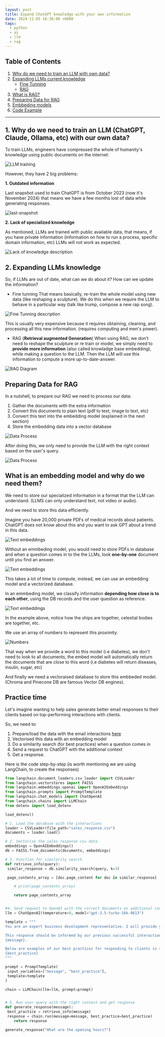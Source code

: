 ```yaml
---
layout: post
title: Expand ChatGPT knowledge with your own information
date: 2024-11-05 18:30:00 +0000
tags:
  - python
  - ai
  - llm
  - rag
---
```


## Table of Contents

1. [Why do we need to train an LLM with own data?](#why)
2. [Expanding LLMs current knowledge](#overview)
   - [Fine Tunning](#client-side)
   - [RAG](#server-side)
3. [What is RAG?](#frontend)
4. [Preparing Data for RAG](#backend)
5. [Embbeding models](#backend)
6. [Code Example]()

---

## 1. Why do we need to train an LLM (ChatGPT, Claude, Ollama, etc) with our own data?

To train LLMs, engineers have compressed the whole of humanity's knowledge using public documents on the internet:

![LLM training](https://emmanuelorozco.com/assets/blog/rag/llm-training.png)

However, they have 2 big problems:

**1. Outdated information**

Last snapshot used to train ChatGPT is from October 2023 (now it's November 2024) that means we have a few months lost of data while generating responses.

![last-snapshot](https://emmanuelorozco.com/assets/blog/rag/october-2023.png)

**2. Lack of specialized knowledge**

As mentioned, LLMs are trained with public available data, that means, if you have private information (information on how to run a process, specific domain information, etc) LLMs will not work as expected.

![Lack of knowledge description](https://emmanuelorozco.com/assets/blog/rag/emmanuel-orozco.png)

## 2. Expanding LLMs knowledge

So, if LLMs are out of date, what can we do about it? How can we update the information?

- Fine tunning
  That means basically, re-train the whole model using new data (like reshaping a sculpture). We do this when we require the LLM to behave in a particular way (talk like trump, compose a new rap song).

![Fine Tunning description](https://emmanuelorozco.com/assets/blog/rag/fine-tune.png)

This is usually very expensive because it requires obtaining, cleaning, and processing all this new information. (requires computing and men's power).

- RAG (**Retrieval augmented Generation**)
  When using RAG, we don't need to reshape the sculpture or re train or model, we simply need to **provide more information** (also called knowladge base embedding), while making a question to the LLM. Then the LLM will use this information to compute a more up-to-date-answer.

![RAG Diagram](https://emmanuelorozco.com/assets/blog/rag/rag.png)

## Preparing Data for RAG

In a nutshell, to prepare our RAG we need to process our data:

1. Gather the documents with the extra information
2. Convert this documents to plain text (pdf to text, image to text, etc)
3. Convert this text into the embedding model (explained in the next section)
4. Store the embedding data into a vector database

![Data Process](https://emmanuelorozco.com/assets/blog/rag/data-process.jpg)

After doing this, we only need to provide the LLM with the right context based on the user's query.

![Data Process](https://emmanuelorozco.com/assets/blog/rag/rag-module.png)

## What is an embedding model and why do we need them?

We need to store our specialized information in a format that the LLM can understand. (LLMS can only understand text, not video or audio).

And we need to store this data efficiently.

Imagine you have 20,000 private PDFs of medical records about patients. ChatGPT does not know about this and you want to ask GPT about a trend in this data.

![Text embeddings](https://emmanuelorozco.com/assets/blog/rag/20k.jpg)

Without an emmbeding model, you would need to store PDFs in database and when a question comes in to the the LLMs, look **one-by-one** document until you find an answer.

![Text embeddings](https://emmanuelorozco.com/assets/blog/rag/currently.jpg)

This takes a lot of time to compute, instead, we can use an embedding model and a vectorized database.

In an emmbeding model, we classify information **depending how close is to each other**, using the DB records and the user question as reference.

![Text embeddings](https://emmanuelorozco.com/assets/blog/rag/text-emb.png)

In the example above, notice how the ships are together, celestial bodies are together, etc.

We use an array of numbers to represent this proximity.

![Numbers](https://emmanuelorozco.com/assets/blog/rag/numbers.png)

That way when we provide a word to this model (i.e diabetes), we don't need to look to all documents, the embed model will automatically return the documents that are close to this word (i.e diabetes will return diseases, insulin, sugar, etc)

And finally we need a vectoraised database to store this embbeded model. (Chroma and Pinecone DB are famous Vector DB engines).

## Practice time

Let's imagine wanting to help sales generate better email responses to their clients based on top-performing interactions with clients.

So, we need to:

1. Prepare/load the data with the email interactions [here](sales_data.csv)
2. Vectorised this data with an embedding model
3. Do a similarity search (for best practices) when a question comes in
4. Send a request to ChatGPT with the additional context
5. Get a response.

Here is the code step-by-step (is worth mentioning we are using LangChain, to create the responses)

```python
from langchain.document_loaders.csv_loader import CSVLoader
from langchain.vectorstores import FAISS
from langchain.embeddings.openai import OpenAIEmbeddings
from langchain.prompts import PromptTemplate
from langchain.chat_models import ChatOpenAI
from langchain.chains import LLMChain
from dotenv import load_dotenv

load_dotenv()

# 1. Load the database with the interactions
loader = CSVLoader(file_path="sales_response.csv")
documents = loader.load()

# 2. Vectorise the sales response csv data
embeddings = OpenAIEmbeddings()
db = FAISS.from_documents(documents, embeddings)

# 3. Function for similarity search
def retrieve_info(query):
 similar_response = db.similarity_search(query, k=3)

 page_contents_array = [doc.page_content for doc in similar_response]

    # print(page_contents_array)

    return page_contents_array


#4. Send request to OpenAI with the correct documents as additional context
llm = ChatOpenAI(temperature=0, model="gpt-3.5-turbo-16k-0613")

template = """
You are an expert business development representative. I will provide you with a message from a prospect, and your task is to generate the most effective response.

This response should be informed by our previous successful interactions. Here is the message from the client:
{message}.

Below are examples of our best practices for responding to clients in similar situations:
{best_practice}
"""

prompt = PromptTemplate(
 input_variables=["message", "best_practice"],
 template=template
)

chain = LLMChain(llm=llm, prompt=prompt)


# 5. Run user query with the right context and get response
def generate_response(message):
 best_practice = retrieve_info(message)
 response = chain.run(message=message, best_practice=best_practice)
    return response

generate_response("What are the opening hours?")

```
